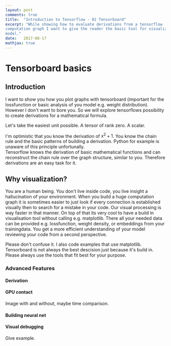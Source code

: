 ```yaml
---
layout: post
comments: true
title:  "Introduction to Tensorflow - 02 Tensorboard"
excerpt: "While showing how to evaluate derivations from a tensorflow 
computation graph I want to give the reader the basic tool for visualizing a
model."
date:   2017-08-17
mathjax: true
---
```


# Tensorboard basics
## Introduction

I want to show you how you plot graphs with tensorboard (important for the 
lossfunction or basic analysis of you model e.g. weight distribution). 
However I don't want to bore you. So we will explore tensorflows possibility
to create derivations for a mathematical formula.

Let's take the easiest unit possible. A tensor of rank zero. A scalar.

I'm optimistic that you know the derivation of $x ^{2} + 1$. You know the 
chain rule and the basic patterns of building a derivation. Python for 
example is unaware of this principle unfortunally.  
Tensorflow knows the derivation of basic mathematical functions and can 
reconstruct the chain rule over the graph structure, similar to you. Therefore 
derivations are an easy task for it.

## Why visualization?
You are a human being. You don't live inside code, you live insight a 
hallucination of your environment. When you build a huge computation graph 
it is sometimes easier to just look if every connection is established 
visually then to search for a mistake in your code. Our visual processing is
way faster in that manner. On top of that its very cool to have a build in 
visualisation tool without calling e.g. matplotlib. There all your needed 
data can be provided e.g. lossfunction, weight density, or embeddings from 
your trainingdata. You get a more efficient understanding of your model 
reviewing your code from a second perspective.

Please don't confuse it. I also code examples that use matplotlib. 
Tensorboard is not always the best descision just because it's build in. 
Please always use the tools that fit best for your purpose.


### Advanced Features
#### Derivation
#### GPU contact
Image with and without, maybe time comparison.
#### Building neural net
#### Visual debugging
Give example.